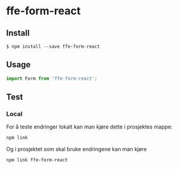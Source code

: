 # ffe-form-react

## Install

```
$ npm install --save ffe-form-react
```

## Usage

```javascript
import Form from 'ffe-form-react';
```

## Test

### Local

For å teste endringer lokalt kan man kjøre dette i prosjektes mappe:
```bash
npm link
```
Og i prosjektet som skal bruke endringene kan man kjøre
```bash
npm link ffe-form-react
```
